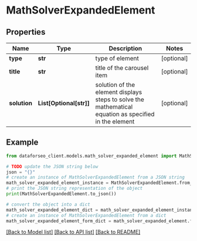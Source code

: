 # MathSolverExpandedElement


## Properties

Name | Type | Description | Notes
------------ | ------------- | ------------- | -------------
**type** | **str** | type of element | [optional] 
**title** | **str** | title of the carousel item | [optional] 
**solution** | **List[Optional[str]]** | solution of the element displays steps to solve the mathematical equation as specified in the element | [optional] 

## Example

```python
from dataforseo_client.models.math_solver_expanded_element import MathSolverExpandedElement

# TODO update the JSON string below
json = "{}"
# create an instance of MathSolverExpandedElement from a JSON string
math_solver_expanded_element_instance = MathSolverExpandedElement.from_json(json)
# print the JSON string representation of the object
print(MathSolverExpandedElement.to_json())

# convert the object into a dict
math_solver_expanded_element_dict = math_solver_expanded_element_instance.to_dict()
# create an instance of MathSolverExpandedElement from a dict
math_solver_expanded_element_form_dict = math_solver_expanded_element.from_dict(math_solver_expanded_element_dict)
```
[[Back to Model list]](../README.md#documentation-for-models) [[Back to API list]](../README.md#documentation-for-api-endpoints) [[Back to README]](../README.md)


